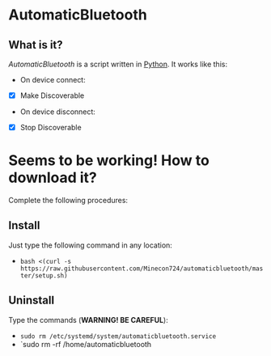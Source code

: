 # AutomaticBluetooth

## What is it?
*AutomaticBluetooth* is a script written in [Python](https://www.python.org).
It works like this:
- On device connect:
- [x] Make Discoverable
- On device disconnect:
- [x] Stop Discoverable

# Seems to be working! How to download it?
Complete the following procedures:

## Install
Just type the following command in any location:
- `bash <(curl -s https://raw.githubusercontent.com/Minecon724/automaticbluetooth/master/setup.sh)`

## Uninstall
Type the commands (**WARNING! BE CAREFUL**):
- `sudo rm /etc/systemd/system/automaticbluetooth.service`
- `sudo rm -rf /home/automaticbluetooth
